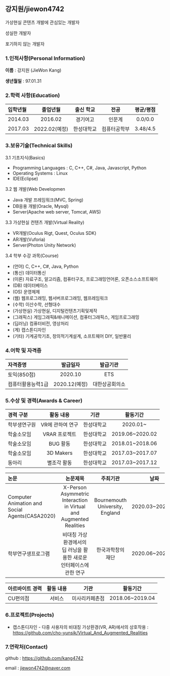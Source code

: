 ## 강지원/jiewon4742

가상현실 콘텐츠 개발에 관심있는 개발자

성실한 개발자

포기하지 않는 개발자

### 1.인적사항(Personal Information)

**이름** : 강지원 (JieWon Kang)

**생년월일** : 97.01.31

### 2.학력 사항(Education)

|입학년월|졸업년월|출신 학교|전공|평균/평점|
|:---|:---:|:---:|:---:|:---:|
|2014.03|2016.02|경기여고|인문계|0.0/0.0|
|2017.03|2022.02(예정)|한성대학교|컴퓨터공학부|3.48/4.5|

### 3.보유기술(Technical Skills)

3.1 기초지식(Basics)

 * Programming Languages : C, C++, C#, Java, Javascript, Python
 * Operating Systems : Linux
 * IDE(Eclipse)

3.2 웹 개발(Web Developmen

 * Java 개발 프레임워크(MVC, Spring)
 * DB응용 개발(Oracle, Mysql)
 * Server(Apache web server, Tomcat, AWS)

3.3 가상현실 컨텐츠 개발(Virtual Reality)

 * VR개발(Oculus Rigt, Quest, Oculus SDK)
 * AR개발(Vuforia)
 * Server(Photon Unity Network)

3.4 학부 수강 과목(Course)

 * (언어) C, C++, C#, Java, Python
 * (통신) 데이터통신
 * (이론) 자료구조, 알고리즘, 컴퓨터구조, 프로그래밍언어론, 오픈소스소프트웨어
 * (DB) 데이터베이스
 * (OS) 운영체제
 * (웹) 웹프로그래밍, 웹서버프로그래밍, 웹프레임워크
 * (수학) 이산수학, 선형대수
 * (가상현실) 가상현실, 디지털컨텐츠기획및제작
 * (그래픽스) 게임그래픽&애니메이션, 컴퓨터그래픽스, 게임프로그래밍
 * (딥러닝) 컴퓨터비전, 영상처리 
 * (계) 캡스톤디자인
 * (기타) 기계공학기초, 창의적기계설계, 소프트웨어 DIY, 일반물리

### 4.어학 및 자격증

|자격증명|발급일자|발급기관|
|:---|:---:|:---:|
|토익(850점)|2020.10|ETS|
|컴퓨터활용능력1급|2020.12(예정)|대한상공회의소|

### 5.수상 및 경력(Awards & Career)

|경력 구분|활동 내용|기관|활동기간|
|:---|:---:|:---:|:---:|
|학부생연구원|VR에 관하여 연구|한성대학교|2020.01~|
|학술소모임|VRAR 프로젝트|한성대학교|2019.06~2020.02|
|학술소모임|BUG 활동|한성대학교|2018.01~2018.06|
|학술소모임|3D Makers|한성대학교|2017.03~2017.07|
|동아리|별조각 활동|한성대학교|2017.03~2017.12|

|논문|논문제목|주최기관|날짜|
|:---|:---:|:---:|:---:|
|Computer Animation and Social Agents(CASA2020)|X-Person Asymmetric Interaction in Virtual and Augmented Realities|Bournemouth University, England|2020.03~2020.11|
|학부연구생프로그램|비대칭 가상환경에서의 딥 러닝을 활용한 새로운 인터페이스에 관한 연구|한국과학창의재단|2020.06~2020.11|

|아르바이트 경력|활동 내용|기관|활동기간|
|:---|:---:|:---:|:---:|
|CU편의점|서비스|미사리카페촌점|2018.06~2019.04|

### 6.프로젝트(Projects)

* 캡스톤디자인 - 다중 사용자의 비대칭 가상환경(VR, AR)에서의 상호작용 : https://github.com/cho-yunsik/Virtual_And_Augmented_Realities

### 7.연락처(Contact)

github : https://github.com/kang4742

email : jiewon4742@naver.com

